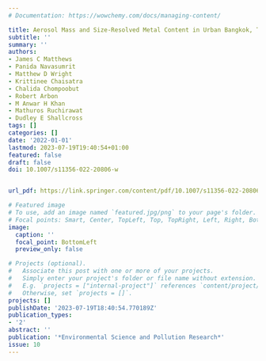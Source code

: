 ```yaml
---
# Documentation: https://wowchemy.com/docs/managing-content/

title: Aerosol Mass and Size-Resolved Metal Content in Urban Bangkok, Thailand
subtitle: ''
summary: ''
authors:
- James C Matthews
- Panida Navasumrit
- Matthew D Wright
- Krittinee Chaisatra
- Chalida Chompoobut
- Robert Arbon
- M Anwar H Khan
- Mathuros Ruchirawat
- Dudley E Shallcross
tags: []
categories: []
date: '2022-01-01'
lastmod: 2023-07-19T19:40:54+01:00
featured: false
draft: false
doi: 10.1007/s11356-022-20806-w


url_pdf: https://link.springer.com/content/pdf/10.1007/s11356-022-20806-w.pdf?pdf=button

# Featured image
# To use, add an image named `featured.jpg/png` to your page's folder.
# Focal points: Smart, Center, TopLeft, Top, TopRight, Left, Right, BottomLeft, Bottom, BottomRight.
image:
  caption: ''
  focal_point: BottomLeft
  preview_only: false

# Projects (optional).
#   Associate this post with one or more of your projects.
#   Simply enter your project's folder or file name without extension.
#   E.g. `projects = ["internal-project"]` references `content/project/deep-learning/index.md`.
#   Otherwise, set `projects = []`.
projects: []
publishDate: '2023-07-19T18:40:54.770189Z'
publication_types:
- '2'
abstract: ''
publication: '*Environmental Science and Pollution Research*'
issue: 10
---
```

